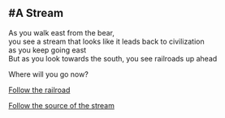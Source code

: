 #A Stream
---
As you walk east from the bear,   
you see a stream that looks like it leads back to civilization   
as you keep going east   
But as you look towards the south, you see railroads up ahead   

Where will you go now?

[Follow the railroad]()

[Follow the source of the stream]()